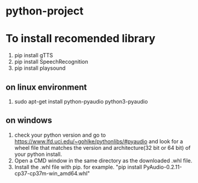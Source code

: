 # python-project

# To install recomended library

1. pip install gTTS
2. pip install SpeechRecognition
3. pip install playsound

## on linux environment

1. sudo apt-get install python-pyaudio python3-pyaudio

## on windows

1. check your python version and go to https://www.lfd.uci.edu/~gohlke/pythonlibs/#pyaudio and look for a wheel file that matches the version and architecture(32 bit or 64 bit) of your python install.
2. Open a CMD window in the same directory as the downloaded .whl file.
3. Install the .whl file with pip. for example. "pip install PyAudio-0.2.11-cp37-cp37m-win_amd64.whl"

#
